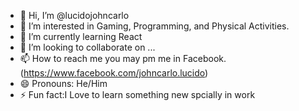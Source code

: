 - 👋 Hi, I’m @lucidojohncarlo
- 👀 I’m interested in Gaming, Programming, and Physical Activities.
- 🌱 I’m currently learning React
- 💞️ I’m looking to collaborate on ...
- 📫 How to reach me you may pm me in Facebook.(https://www.facebook.com/johncarlo.lucido)
- 😄 Pronouns: He/Him
- ⚡ Fun fact:I Love to learn something new spcially in work

<!---
lucidojohncarlo/lucidojohncarlo is a ✨ special ✨ repository because its `README.md` (this file) appears on your GitHub profile.
You can click the Preview link to take a look at your changes.
--->
